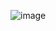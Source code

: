 
![image](https://github.com/Elixir1998/Devops-Corperate-project/assets/69510879/aa5eafa5-052f-4049-8857-72806df9ef7a)
